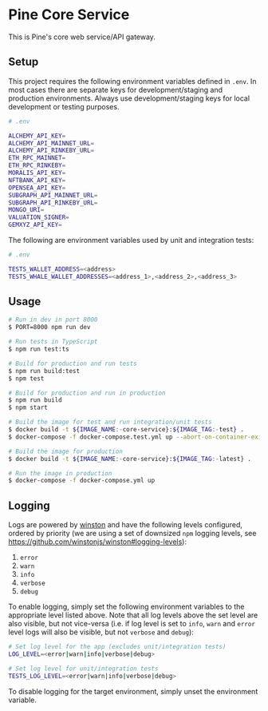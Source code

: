 # Pine Core Service

This is Pine's core web service/API gateway.

## Setup

This project requires the following environment variables defined in `.env`. In most cases there are separate keys for development/staging and production environments. Always use development/staging keys for local development or testing purposes.

```sh
# .env

ALCHEMY_API_KEY=
ALCHEMY_API_MAINNET_URL=
ALCHEMY_API_RINKEBY_URL=
ETH_RPC_MAINNET=
ETH_RPC_RINKEBY=
MORALIS_API_KEY=
NFTBANK_API_KEY=
OPENSEA_API_KEY=
SUBGRAPH_API_MAINNET_URL=
SUBGRAPH_API_RINKEBY_URL=
MONGO_URI=
VALUATION_SIGNER=
GEMXYZ_API_KEY=
```

The following are environment variables used by unit and integration tests:

```sh
# .env

TESTS_WALLET_ADDRESS=<address>
TESTS_WHALE_WALLET_ADDRESSES=<address_1>,<address_2>,<address_3>
```

## Usage

```sh
# Run in dev in port 8000
$ PORT=8000 npm run dev

# Run tests in TypeScript
$ npm run test:ts

# Build for production and run tests
$ npm run build:test
$ npm test

# Build for production and run in production
$ npm run build
$ npm start

# Build the image for test and run integration/unit tests
$ docker build -t ${IMAGE_NAME:-core-service}:${IMAGE_TAG:-test} .
$ docker-compose -f docker-compose.test.yml up --abort-on-container-exit

# Build the image for production
$ docker build -t ${IMAGE_NAME:-core-service}:${IMAGE_TAG:-latest} .

# Run the image in production
$ docker-compose -f docker-compose.yml up
```

## Logging

Logs are powered by [winston](https://github.com/winstonjs/winston) and have the following levels configured, ordered by priority (we are using a set of downsized `npm` logging levels, see https://github.com/winstonjs/winston#logging-levels):

1. `error`
2. `warn`
3. `info`
5. `verbose`
6. `debug`

To enable logging, simply set the following environment variables to the appropriate level listed above. Note that all log levels above the set level are also visible, but not vice-versa (i.e. if log level is set to `info`, `warn` and `error` level logs will also be visible, but not `verbose` and `debug`):

```sh
# Set log level for the app (excludes unit/integration tests)
LOG_LEVEL=<error|warn|info|verbose|debug>

# Set log level for unit/integration tests
TESTS_LOG_LEVEL=<error|warn|info|verbose|debug>
```

To disable logging for the target environment, simply unset the environment variable.
